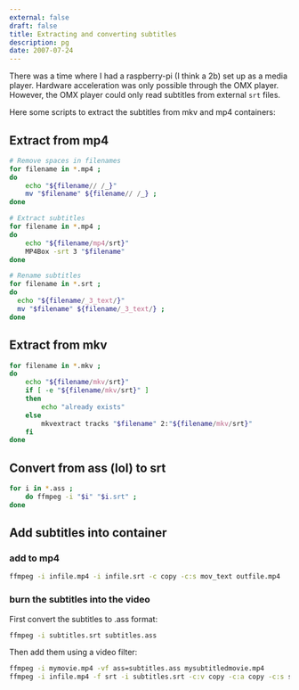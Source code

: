 ```yaml
---
external: false
draft: false
title: Extracting and converting subtitles
description: pg
date: 2007-07-24
--- 
```


There was a time where I had a raspberry-pi (I think a 2b) set up as a media player. Hardware acceleration was only possible through the OMX player. However, the OMX player could only read subtitles from external `srt` files.

Here some scripts to extract the subtitles from mkv and mp4 containers:


## Extract from mp4
```bash
# Remove spaces in filenames
for filename in *.mp4 ;
do   
    echo "${filename// /_}"
    mv "$filename" ${filename// /_} ; 
done

# Extract subtitles
for filename in *.mp4 ; 
do
    echo "${filename/mp4/srt}"
    MP4Box -srt 3 "$filename"
done

# Rename subtitles
for filename in *.srt ; 
do
  echo "${filename/_3_text/}"
  mv "$filename" ${filename/_3_text/} ;   
done
```


## Extract from mkv
```bash
for filename in *.mkv ; 
do
    echo "${filename/mkv/srt}"
    if [ -e "${filename/mkv/srt}" ]
    then
        echo "already exists"
    else
        mkvextract tracks "$filename" 2:"${filename/mkv/srt}"
    fi
done
```

## Convert from ass (lol) to srt
```bash
for i in *.ass ; 
    do ffmpeg -i "$i" "$i.srt" ; 
done
```

## Add subtitles into container


### add to mp4
```bash 
ffmpeg -i infile.mp4 -i infile.srt -c copy -c:s mov_text outfile.mp4
```

 
### burn the subtitles into the video

First convert the subtitles to .ass format:
```bash
ffmpeg -i subtitles.srt subtitles.ass
```
    
Then add them using a video filter:

```bash
ffmpeg -i mymovie.mp4 -vf ass=subtitles.ass mysubtitledmovie.mp4
ffmpeg -i infile.mp4 -f srt -i subtitles.srt -c:v copy -c:a copy -c:s srt -metadata:s:s:0 language=nor outfile.mkv
```
